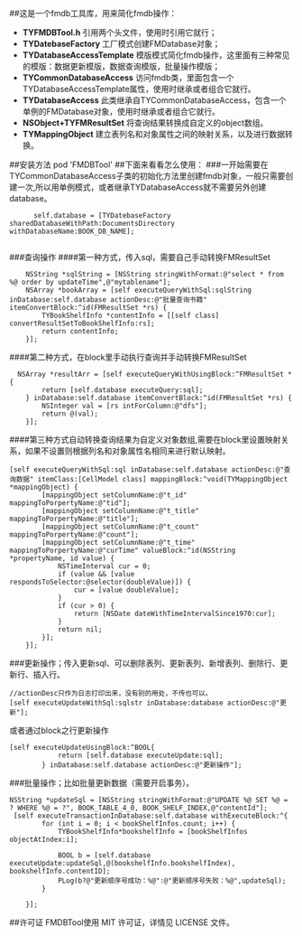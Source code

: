 ##这是一个fmdb工具库，用来简化fmdb操作：

 - **TYFMDBTool.h** 引用两个头文件，使用时引用它就行；
 - **TYDatebaseFactory** 工厂模式创建FMDatabase对象；
 - **TYDatabaseAccessTemplate** 模版模式简化fmdb操作，这里面有三种常见的模版：数据更新模版，数据查询模版，批量操作模版；
 - **TYCommonDatabaseAccess** 访问fmdb类，里面包含一个TYDatabaseAccessTemplate属性，使用时继承或者组合它就行。
 - **TYDatabaseAccess** 此类继承自TYCommonDatabaseAccess，包含一个单例的FMDatabase对象，使用时继承或者组合它就行。
 - **NSObject+TYFMResultSet** 将查询结果转换成自定义的object数组。
 - **TYMappingObject** 建立表列名和对象属性之间的映射关系，以及进行数据转换。
 
##安装方法
    pod 'FMDBTool'
##下面来看看怎么使用：
###一开始需要在TYCommonDatabaseAccess子类的初始化方法里创建fmdb对象，一般只需要创建一次,所以用单例模式，或者继承TYDatabaseAccess就不需要另外创建database。
```objc
      self.database = [TYDatebaseFactory sharedDatabaseWithPath:DocumentsDirectory withDatabaseName:BOOK_DB_NAME];
   
```
###查询操作
####第一种方式，传入sql，需要自己手动转换FMResultSet
```objc
    NSString *sqlString = [NSString stringWithFormat:@"select * from %@ order by updateTime",@"mytablename"];
    NSArray *bookArray = [self executeQueryWithSql:sqlString inDatabase:self.database actionDesc:@"批量查询书籍" itemConvertBlock:^id(FMResultSet *rs) {
        TYBookShelfInfo *contentInfo = [[self class] convertResultSetToBookShelfInfo:rs];
        return contentInfo;
    }];
```
####第二种方式，在block里手动执行查询并手动转换FMResultSet
```objc
  NSArray *resultArr = [self executeQueryWithUsingBlock:^FMResultSet *{
        return [self.database executeQuery:sql];
    } inDatabase:self.database itemConvertBlock:^id(FMResultSet *rs) {
        NSInteger val = [rs intForColumn:@"dfs"];
        return @(val);
    }];
```
####第三种方式自动转换查询结果为自定义对象数组,需要在block里设置映射关系，如果不设置则根据列名和对象属性名相同来进行默认映射。
```objc
[self executeQueryWithSql:sql inDatabase:self.database actionDesc:@"查询数据" itemClass:[CellModel class] mappingBlock:^void(TYMappingObject *mappingObject) {
        [mappingObject setColumnName:@"t_id" mappingToPorpertyName:@"tid"];
        [mappingObject setColumnName:@"t_title" mappingToPorpertyName:@"title"];
        [mappingObject setColumnName:@"t_count" mappingToPorpertyName:@"count"];
        [mappingObject setColumnName:@"t_time" mappingToPorpertyName:@"curTime" valueBlock:^id(NSString *propertyName, id value) {
            NSTimeInterval cur = 0;
            if (value && [value respondsToSelector:@selector(doubleValue)]) {
                cur = [value doubleValue];
            }
            if (cur > 0) {
                return [NSDate dateWithTimeIntervalSince1970:cur];
            }
            return nil;
        }];
    }];
```
###更新操作；传入更新sql、可以删除表列、更新表列、新增表列、删除行、更新行、插入行。
```objc
//actionDesc只作为日志打印出来，没有别的用处，不传也可以。
[self executeUpdateWithSql:sqlstr inDatabase:database actionDesc:@"更新"];
```
或者通过block之行更新操作
```objc
[self executeUpdateUsingBlock:^BOOL{
            return [self.database executeUpdate:sql];
        } inDatabase:self.database actionDesc:@"更新操作"];
```
###批量操作；比如批量更新数据（需要开启事务）。
```objc
NSString *updateSql = [NSString stringWithFormat:@"UPDATE %@ SET %@ = ? WHERE %@ = ?", BOOK_TABLE_4_0, BOOK_SHELF_INDEX,@"contentId"];
 [self executeTransactionInDatabase:self.database withExecuteBlock:^{
        for (int i = 0; i < bookShelfInfos.count; i++) {
            TYBookShelfInfo*bookshelfInfo = [bookShelfInfos objectAtIndex:i];
            
            BOOL b = [self.database executeUpdate:updateSql,@(bookshelfInfo.bookshelfIndex), bookshelfInfo.contentID];
            PLog(b?@"更新顺序号成功：%@":@"更新顺序号失败：%@",updateSql);
        }
       
    }];
```

##许可证
FMDBTool使用 MIT 许可证，详情见 LICENSE 文件。


